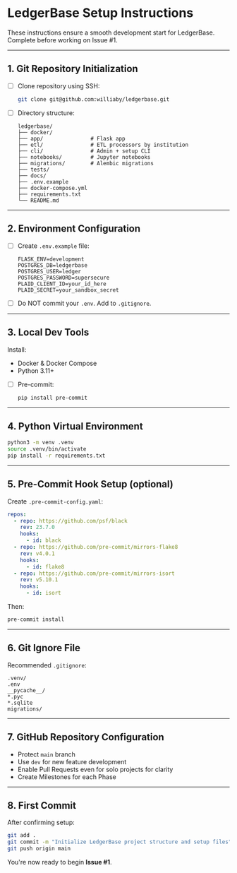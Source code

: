 # LedgerBase Setup Instructions

These instructions ensure a smooth development start for LedgerBase. Complete before working on Issue #1.

---

## 1. Git Repository Initialization

- [ ] Clone repository using SSH:
  ```bash
  git clone git@github.com:williaby/ledgerbase.git
  ```

- [ ] Directory structure:
  ```
  ledgerbase/
  ├── docker/
  ├── app/               # Flask app
  ├── etl/               # ETL processors by institution
  ├── cli/               # Admin + setup CLI
  ├── notebooks/         # Jupyter notebooks
  ├── migrations/        # Alembic migrations
  ├── tests/
  ├── docs/
  ├── .env.example
  ├── docker-compose.yml
  ├── requirements.txt
  └── README.md
  ```

---

## 2. Environment Configuration

- [ ] Create `.env.example` file:
  ```dotenv
  FLASK_ENV=development
  POSTGRES_DB=ledgerbase
  POSTGRES_USER=ledger
  POSTGRES_PASSWORD=supersecure
  PLAID_CLIENT_ID=your_id_here
  PLAID_SECRET=your_sandbox_secret
  ```

- [ ] Do NOT commit your `.env`. Add to `.gitignore`.

---

## 3. Local Dev Tools

Install:
- Docker & Docker Compose
- Python 3.11+
- [ ] Pre-commit:
  ```bash
  pip install pre-commit
  ```

---

## 4. Python Virtual Environment

```bash
python3 -m venv .venv
source .venv/bin/activate
pip install -r requirements.txt
```

---

## 5. Pre-Commit Hook Setup (optional)

Create `.pre-commit-config.yaml`:
```yaml
repos:
  - repo: https://github.com/psf/black
    rev: 23.7.0
    hooks:
      - id: black
  - repo: https://github.com/pre-commit/mirrors-flake8
    rev: v4.0.1
    hooks:
      - id: flake8
  - repo: https://github.com/pre-commit/mirrors-isort
    rev: v5.10.1
    hooks:
      - id: isort
```

Then:
```bash
pre-commit install
```

---

## 6. Git Ignore File

Recommended `.gitignore`:
```
.venv/
.env
__pycache__/
*.pyc
*.sqlite
migrations/
```

---

## 7. GitHub Repository Configuration

- Protect `main` branch
- Use `dev` for new feature development
- Enable Pull Requests even for solo projects for clarity
- Create Milestones for each Phase

---

## 8. First Commit

After confirming setup:
```bash
git add .
git commit -m "Initialize LedgerBase project structure and setup files"
git push origin main
```

You're now ready to begin **Issue #1**.
